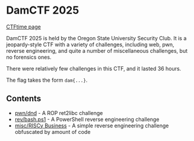 # DamCTF 2025

[CTFtime page](https://ctftime.org/event/2585/)

DamCTF 2025 is held by the Oregon State University Security Club. It is a jeopardy-style CTF with a variety of challenges, including web, pwn, reverse engineering, and quite a number of miscellaneous challenges, but no forensics ones.

There were relatively few challenges in this CTF, and it lasted 36 hours.

The flag takes the form `dam{...}`.

## Contents
- [pwn/dnd](dnd/) - A ROP ret2libc challenge
- [rev/bash.ps1](bash-ps1/) - A PowerShell reverse engineering challenge
- [misc/RISCy Business](riscy-business/) - A simple reverse engineering challenge obfuscated by amount of code
